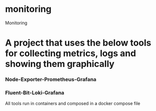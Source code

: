 # monitoring
Monitoring
# A project that uses the below tools for collecting metrics, logs and showing them graphically
  ### Node-Exporter-Prometheus-Grafana 
  ### Fluent-Bit-Loki-Grafana 
All tools run in containers and composed in a docker compose file

